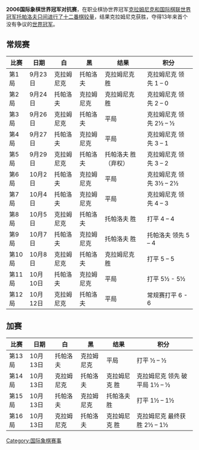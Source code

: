 **2006国际象棋世界冠军对抗赛**，在职业棋协世界冠军[克拉姆尼克和国际棋联世界冠军](../Page/弗拉基米尔·鲍里索维奇·克拉姆尼克.md "wikilink")[托帕洛夫只间进行了十二番棋较量](../Page/维塞林·托帕洛夫.md "wikilink")，结果克拉姆尼克获胜，夺得13年来首个没有争议的[世界冠军](../Page/國際象棋世界冠軍列表.md "wikilink")。

## 常规赛

| 比赛   | 日期     | 白     | 黑     | 结果         | 积分               |
| ---- | ------ | ----- | ----- | ---------- | ---------------- |
| 第1局  | 9月23日  | 克拉姆尼克 | 托帕洛夫  | 克拉姆尼克 胜    | 克拉姆尼克 领先 1 – 0   |
| 第2局  | 9月24日  | 托帕洛夫  | 克拉姆尼克 | 克拉姆尼克 胜    | 克拉姆尼克 领先 2 – 0   |
| 第3局  | 9月26日  | 克拉姆尼克 | 托帕洛夫  | 平局         | 克拉姆尼克 领先 2½ – ½  |
| 第4局  | 9月27日  | 托帕洛夫  | 克拉姆尼克 | 平局         | 克拉姆尼克 领先 3 – 1   |
| 第5局  | 9月29日  | 克拉姆尼克 | 托帕洛夫  | 托帕洛夫 胜（弃权） | 克拉姆尼克 领先 3 – 2   |
| 第6局  | 10月2日  | 托帕洛夫  | 克拉姆尼克 | 平局         | 克拉姆尼克 领先 3½ – 2½ |
| 第7局  | 10月4日  | 托帕洛夫  | 克拉姆尼克 | 平局         | 克拉姆尼克 领先 4 – 3   |
| 第8局  | 10月5日  | 克拉姆尼克 | 托帕洛夫  | 托帕洛夫 胜     | 打平 4 – 4         |
| 第9局  | 10月7日  | 托帕洛夫  | 克拉姆尼克 | 托帕洛夫 胜     | 托帕洛夫 领先 5 – 4    |
| 第10局 | 10月8日  | 克拉姆尼克 | 托帕洛夫  | 克拉姆尼克 胜    | 打平 5 – 5         |
| 第11局 | 10月10日 | 托帕洛夫  | 克拉姆尼克 | 平局         | 打平 5½ - 5½       |
| 第12局 | 10月12日 | 克拉姆尼克 | 托帕洛夫  | 平局         | 常规赛打平 6 - 6      |

## 加赛

| 比赛   | 日期     | 白     | 黑     | 结果      | 积分                  |
| ---- | ------ | ----- | ----- | ------- | ------------------- |
| 第13局 | 10月13日 | 托帕洛夫  | 克拉姆尼克 | 平局      | 打平 ½ – ½            |
| 第14局 | 10月13日 | 克拉姆尼克 | 托帕洛夫  | 克拉姆尼克 胜 | 克拉姆尼克 领先 破平局 1½ – ½ |
| 第15局 | 10月13日 | 托帕洛夫  | 克拉姆尼克 | 托帕洛夫 胜  | 打平 1½ – 1½          |
| 第16局 | 10月13日 | 克拉姆尼克 | 托帕洛夫  | 克拉姆尼克 胜 | 克拉姆尼克 最终获胜 2½ – 1½  |

[Category:国际象棋赛事](https://zh.wikipedia.org/wiki/Category:国际象棋赛事 "wikilink")